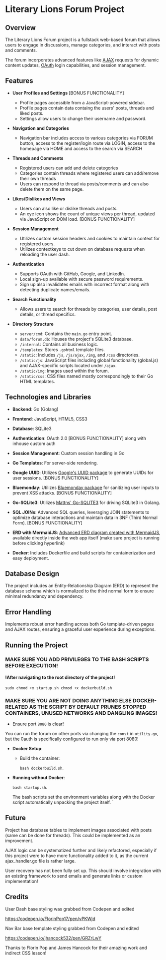 # Literary Lions Forum Project

## Overview
The Literary Lions Forum project is a fullstack web-based forum that allows users to engage in discussions, manage categories, and interact with posts and comments. 

The forum incorporates advanced features like [AJAX](https://en.wikipedia.org/wiki/Ajax_(programming))  requests for dynamic content updates, [OAuth](https://en.wikipedia.org/wiki/OAuth) login capabilities, and session management.

## Features

- **User Profiles and Settings** [BONUS FUNCTIONALITY]
  - Profile pages accessible from a JavaScript-powered sidebar.
  - Profile pages contain data containg the users' posts, threads and liked posts.
  - Settings allow users to change their username and password.
  
- **Navigation and Categories**
  - Navigation bar includes access to various categories via FORUM button, access to the register/login route via LOGIN, access to the homepage via HOME and access to the search via SEARCH
  
- **Threads and Comments**
  - Registered users can add and delete categories
  - Categories contain threads where registered users can add/remove their own threads
  - Users can respond to thread via posts/comments and can also delete them on the same page.
  
- **Likes/Dislikes and Views**
  - Users can also like or dislike threads and posts.
  - An eye icon shows the count of unique views per thread, updated via JavaScript on DOM load. [BONUS FUNCTIONALITY]
  
- **Session Management**
  - Utilizes custom session headers and cookies to maintain context for registered users.
  - Utilizes contextkeys to cut down on database requests when reloading the user dash.
  
- **Authentication**
  - Supports OAuth with GitHub, Google, and LinkedIn.
  - Local sign-up available with secure password requirements.
  - Sign up also invalidates emails with incorrect format along with detecting duplicate names/emails.
  
- **Search Functionality**
  - Allows users to search for threads by categories, user details, post details, or thread specifics.
  
- **Directory Structure**
  - `server/cmd`: Contains the `main.go` entry point.
  - `data/forum.db`: Houses the project's SQLite3 database.
  - `/internal`: Contains all business logic.
  - `/templates`: Stores `.gohtml` template files.
  - `/static`: Includes `/js`, `/js/ajax`, `/img`, and `/css` directories.
  - `/static/js`: JavaScript files including global functionality (global.js) and AJAX-specific scripts located under `/ajax`.
  - `/static/img`: Images used within the forum.
  - `/static/css`: CSS files named mostly correspondingly to their Go HTML templates.

## Technologies and Libraries

- **Backend**: Go (Golang)
- **Frontend**: JavaScript, HTML5, CSS3
- **Database**: SQLite3
- **Authentication**: OAuth 2.0 [BONUS FUNCTIONALITY] along with inhouse custom auth
- **Session Management**: Custom session handling in Go

- **Go Templates**: For server-side rendering.
- **Google UUID**: Utilizes [Google's UUID package](https://github.com/google/uuid) to generate UUIDs for user sessions. [BONUS FUNCTIONALITY]
- **Bluemonday**: Utilizes [Bluemonday package](https://github.com/microcosm-cc/bluemonday) for sanitizing user inputs to prevent XSS attacks. [BONUS FUNCTIONALITY]
- **Go-SQLite3**: Utilizes [Mattns' Go-SQLITE3](https://github.com/mattn/go-sqlite3) for driving SQLite3 in Golang.
- **SQL JOINs**: Advanced SQL queries, leveraging JOIN statements to optimize database interactions and maintain data in 3NF (Third Normal Form). [BONUS FUNCTIONALITY]
- **ERD with MermaidJS**: [Advanced ERD diagram created with MermaidJS](http://localhost:8080/view-erd), available directly inside the web app itself (make sure project is running before clicking hyperlink)
- **Docker**: Includes Dockerfile and build scripts for containerization and easy deployment.

## Database Design

The project includes an Entity-Relationship Diagram (ERD) to represent the database schema which is normalized to the third normal form to ensure minimal redundancy and dependency.

## Error Handling

Implements robust error handling across both Go template-driven pages and AJAX routes, ensuring a graceful user experience during exceptions.

## Running the Project

### MAKE SURE YOU ADD PRIVILEGES TO THE BASH SCRIPTS BEFORE EXECUTION!
#### !After navigating to the root directory of the project!

    sudo chmod +x startup.sh chmod +x dockerbuild.sh

### MAKE SURE YOU ARE NOT DOING ANYTHING ELSE DOCKER-RELATED AS THE SCRIPT BY DEFAULT PRUNES STOPPED CONTAINERS, UNUSED NETWORKS AND DANGLING IMAGES!
- Ensure port `8080` is clear! 

You can run the forum on other ports via changing the `const` in `utility.go`,
    but the 0auth is specifically configured to run only via port 8080!
- **Docker Setup**:
  - Build the container: 

    ```bash dockerbuild.sh```.
    
- **Running without Docker**:
  
    ```bash startup.sh```.
    
    The bash scripts set the environment variables along with the Docker script automatically unpacking the project itself.
`

## Future

Project has database tables to implement images associated with posts (same can be done for threads). This could be implemented as an improvement.

AJAX logic can be systematized further and likely refactored, especially if this project were to have more functionality added to it, as the current ajax_handler.go file is rather large.

User recovery has not been fully set up. This should involve integration with an existing framework to send emails and generate links or custom implementation!

## Credits

User Dash base styling was grabbed from Codepen and edited 

https://codepen.io/FlorinPop17/pen/vPKWjd

Nav Bar base template styling grabbed from Codepen and edited

https://codepen.io/jhancock532/pen/GRZrLwY

Thanks to Florin Pop and James Hancock for their amazing work and indirect CSS lesson!
